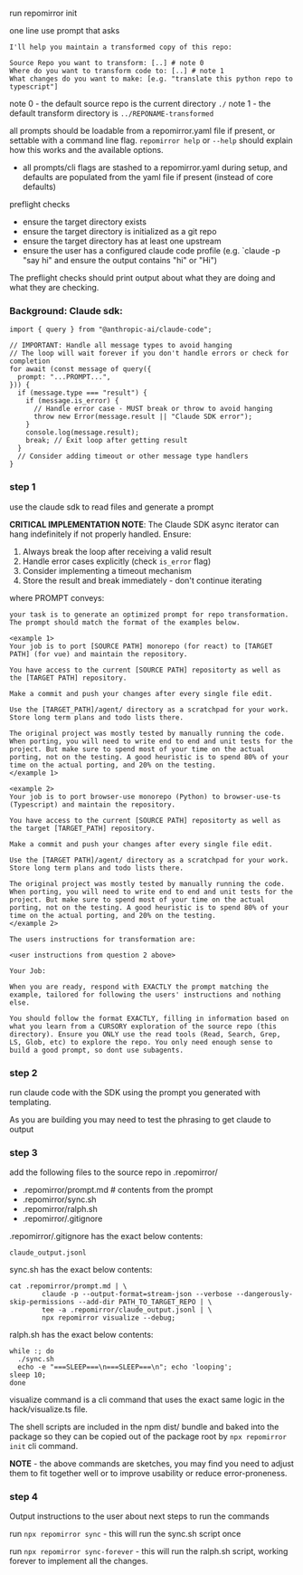 run repomirror init

one line use prompt that asks 

```
I'll help you maintain a transformed copy of this repo:

Source Repo you want to transform: [..] # note 0
Where do you want to transform code to: [..] # note 1
What changes do you want to make: [e.g. "translate this python repo to typescript"] 
```

note 0 - the default source repo is the current directory `./`
note 1 - the default transform directory is `../REPONAME-transformed`

all prompts should be loadable from a repomirror.yaml file if present,
or settable with a command line flag. `repomirror help` or `--help` should explain how this works and the available options.

- all prompts/cli flags are stashed to a repomirror.yaml during setup, and defaults are populated from the yaml file if present (instead of core defaults)


preflight checks

- ensure the target directory exists
- ensure the target directory is initialized as a git repo
- ensure the target directory has at least one upstream
- ensure the user has a configured claude code profile (e.g. `claude -p "say hi" and ensure the output contains "hi" or "Hi")

The preflight checks should print output about what they are doing and what they are checking.

### Background: Claude sdk:

```
import { query } from "@anthropic-ai/claude-code";

// IMPORTANT: Handle all message types to avoid hanging
// The loop will wait forever if you don't handle errors or check for completion
for await (const message of query({
  prompt: "...PROMPT...",
})) {
  if (message.type === "result") {
    if (message.is_error) {
      // Handle error case - MUST break or throw to avoid hanging
      throw new Error(message.result || "Claude SDK error");
    }
    console.log(message.result);
    break; // Exit loop after getting result
  }
  // Consider adding timeout or other message type handlers
}
```

### step 1

use the claude sdk to read files and generate a prompt 

**CRITICAL IMPLEMENTATION NOTE**: The Claude SDK async iterator can hang indefinitely if not properly handled. Ensure:
1. Always break the loop after receiving a valid result
2. Handle error cases explicitly (check `is_error` flag)
3. Consider implementing a timeout mechanism
4. Store the result and break immediately - don't continue iterating

where PROMPT conveys:

```
your task is to generate an optimized prompt for repo transformation. The prompt should match the format of the examples below.

<example 1>
Your job is to port [SOURCE PATH] monorepo (for react) to [TARGET PATH] (for vue) and maintain the repository.

You have access to the current [SOURCE PATH] repositorty as well as the [TARGET PATH] repository.

Make a commit and push your changes after every single file edit.

Use the [TARGET_PATH]/agent/ directory as a scratchpad for your work. Store long term plans and todo lists there.

The original project was mostly tested by manually running the code. When porting, you will need to write end to end and unit tests for the project. But make sure to spend most of your time on the actual porting, not on the testing. A good heuristic is to spend 80% of your time on the actual porting, and 20% on the testing.
</example 1>

<example 2>
Your job is to port browser-use monorepo (Python) to browser-use-ts (Typescript) and maintain the repository.

You have access to the current [SOURCE PATH] repositorty as well as the target [TARGET_PATH] repository.

Make a commit and push your changes after every single file edit.

Use the [TARGET PATH]/agent/ directory as a scratchpad for your work. Store long term plans and todo lists there.

The original project was mostly tested by manually running the code. When porting, you will need to write end to end and unit tests for the project. But make sure to spend most of your time on the actual porting, not on the testing. A good heuristic is to spend 80% of your time on the actual porting, and 20% on the testing.
</example 2>

The users instructions for transformation are:

<user instructions from question 2 above>

Your Job:

When you are ready, respond with EXACTLY the prompt matching the example, tailored for following the users' instructions and nothing else.

You should follow the format EXACTLY, filling in information based on what you learn from a CURSORY exploration of the source repo (this directory). Ensure you ONLY use the read tools (Read, Search, Grep, LS, Glob, etc) to explore the repo. You only need enough sense to build a good prompt, so dont use subagents.
```

### step 2

run claude code with the SDK using the prompt you generated with templating.

As you are building you may need to test the phrasing to get claude to output 

### step 3 

add the following files to the source repo in .repomirror/

- .repomirror/prompt.md # contents from the prompt
- .repomirror/sync.sh
- .repomirror/ralph.sh
- .repomirror/.gitignore

.repomirror/.gitignore has the exact below contents:
```
claude_output.jsonl
```

sync.sh has the exact below contents:
```
cat .repomirror/prompt.md | \
        claude -p --output-format=stream-json --verbose --dangerously-skip-permissions --add-dir PATH_TO_TARGET_REPO | \
        tee -a .repomirror/claude_output.jsonl | \
        npx repomirror visualize --debug;
```

ralph.sh has the exact below contents:

```
while :; do
  ./sync.sh
  echo -e "===SLEEP===\n===SLEEP===\n"; echo 'looping';
sleep 10;
done
```

visualize command is a cli command that uses the exact same logic in the hack/visualize.ts file.

The shell scripts are included in the npm dist/ bundle and baked into the package so they can be copied out of the package root by `npx repomirror init` cli command.

**NOTE** - the above commands are sketches, you may find you need to adjust them to fit together well or to improve usability or reduce error-proneness.

### step 4

Output instructions to the user about next steps to run the commands

run `npx repomirror sync` - this will run the sync.sh script  once

run `npx repomirror sync-forever` - this will run the ralph.sh script, working forever to implement all the changes. 



